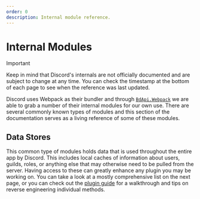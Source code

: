 ```yaml
---
order: 0
description: Internal module reference.
---
```


# Internal Modules

> [!IMPORTANT]
> Keep in mind that Discord's internals are not officially documented and are subject to change at any time. You can check the timestamp at the bottom of each page to see when the reference was last updated.

Discord uses Webpack as their bundler and through [`BdApi.Webpack`](/api/webpack.md) we are able to grab a number of their internal modules for our own use. There are several commonly known types of modules and this section of the documentation serves as a living reference of some of these modules.

## Data Stores

This common type of modules holds data that is used throughout the entire app by Discord. This includes local caches of information about users, guilds, roles, or anything else that may otherwise need to be pulled from the server. Having access to these can greatly enhance any plugin you may be working on. You can take a look at a mostly comprehensive list on the next page, or you can check out the [plugin guide](/plugins/advanced/webpack.md) for a walkthrough and tips on reverse engineering individual methods.